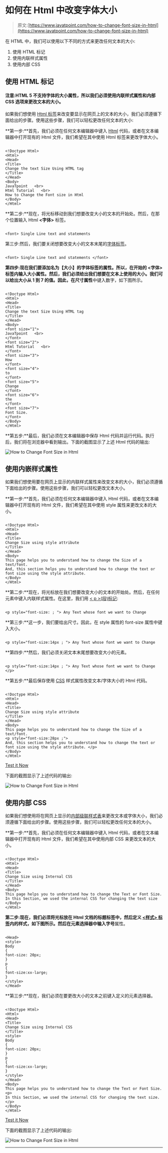 # 如何在 Html 中改变字体大小

> 原文:[https://www.javatpoint.com/how-to-change-font-size-in-html](https://www.javatpoint.com/how-to-change-font-size-in-html)

在 HTML 中，我们可以使用以下不同的方式来更改任何文本的大小:

1.  使用 HTML 标记
2.  使用内联样式属性
3.  使用内部 CSS

## 使用 HTML 标记

#### 注意:HTML 5 不支持字体的大小属性，所以我们必须使用内联样式属性和内部 CSS 选项来更改文本的大小。

如果我们想使用 [Html 标签](https://www.javatpoint.com/html-tags-list)来改变要显示在网页上的文本的大小，我们必须遵循下面给出的步骤。使用这些步骤，我们可以轻松更改任何文本的大小:

**第一步:**首先，我们必须在任何文本编辑器中键入 [Html](https://www.javatpoint.com/html-tutorial) 代码，或者在文本编辑器中打开现有的 Html 文件，我们希望在其中使用 Html 标签来更改字体大小。

```

<!Doctype Html>
<Html>   
<Head>    
<Title>   
Change the text Size Using HTML tag
</Title>
</Head>
<Body> 
JavaTpoint   <br>
Html Tutorial   <br>
How to Change the Font size in Html
</Body>
</Html>

```

**第二步:**现在，将光标移动到我们想要改变大小的文本的开始处。然后，在那个位置输入 Html **<字体>** 标签。

```

<font> Single Line text and statements

```

第三步:然后，我们要关闭想要改变大小的文本末尾的[字体标签](https://www.javatpoint.com/html-font-tag)。

```

<font> Single Line text and statements </font>

```

**第四步:**现在我们要添加名为**【大小】**的字体标签的属性。所以，在开始的 **<字体>** 标签内输入大小属性。然后，我们必须给出我们想要在文本上使用的大小。我们可以给出大小从 1 到 7 的值。因此，在**尺寸属性**中键入数字，如下图所示。

```

<!Doctype Html>
<Html>   
<Head>    
<Title>   
Change the text Size Using HTML tag
</Title>
</Head>
<Body> 
<font size="1">
JavaTpoint   <br>  
</font>
<font size="2">
Html Tutorial   <br>
</font>
<font size="3">
How  
</font>
<font size="4">
to  
</font>
<font size="5">
Change  
</font>
<font size="6">
the 
</font>
<font size="7">
Font Size. 
</font> 
</Body>
</Html>

```

**第五步:**最后，我们必须在文本编辑器中保存 Html 代码并运行代码。执行后，我们将在浏览器中看到输出。下面的截图显示了上述 Html 代码的输出:

![How to Change Font Size in Html](img/58fa5646249c426e9bedf1cf2fb45fa5.png)

## 使用内嵌样式属性

如果我们想使用要在网页上显示的内联样式属性来改变文本的大小，我们必须遵循下面给出的步骤。使用这些步骤，我们可以轻松更改文本大小。

**第一步:**首先，我们必须在任何文本编辑器中键入 Html 代码，或者在文本编辑器中打开现有的 Html 文件，我们希望在其中使用 style 属性来更改文本的大小。

```

<!Doctype Html>
<Html>   
<Head>    
<Title>   
Change Size using style attribute
</Title>
</Head>
<Body> 
This page helps you to understand how to change the Size of a text/font.
And, this section helps you to understand how to change the text or font size using the style attribute.
</Body>
</Html>

```

**第二步:**现在，将光标放在我们想要改变大小的文本的开始处。然后，在任何元素中键入内联样式属性。在这里，我们用 [< p >(段)标记](https://www.javatpoint.com/html-paragraph):

```

<p style="font-size: ; "> Any Text whose font we want to Change

```

**第三步:**这一步，我们要给出尺寸。因此，在 style 属性的 font-size 属性中键入大小。

```

<p style="font-size:14px ; "> Any Text whose font we want to Change

```

**第四步:**然后，我们必须关闭文本末尾想要改变大小的元素。

```

<p style="font-size:14px ; "> Any Text whose font we want to Change </p>

```

**第五步:**最后保存使用 [CSS](https://www.javatpoint.com/css-tutorial) 样式属性改变文本/字体大小的 Html 代码。

```

<!Doctype Html>
<Html>   
<Head>    
<Title>   
Change Size using style attribute
</Title>
</Head>
<Body> 
This page helps you to understand how to change the Size of a text/font.
<p style="font-size:28px ;">
And, this section helps you to understand how to change the text or font size using the style attribute. </p>
</Body>
</Html>

```

[Test it Now](https://www.javatpoint.com/oprweb/test.jsp?filename=how-to-change-font-size-in-html)

下面的截图显示了上述代码的输出:

![How to Change Font Size in Html](img/f0866f407b74605aa1e7c47387adc5c8.png)

## 使用内部 CSS

如果我们想使用将在网页上显示的[内部级联样式表](https://www.javatpoint.com/internal-css)来更改文本或字体大小，我们必须遵循下面给出的步骤。使用这些步骤，我们可以轻松更改任何文本的大小。

**第一步:**首先，我们必须在任何文本编辑器中键入 Html 代码，或者在文本编辑器中打开现有的 Html 文件，我们希望在其中使用内部 CSS 来更改文本的大小。

```

<!Doctype Html>
<Html>   
<Head>    
<Title>   
Change Size using Internal CSS
</Title>
</Head>
<Body> 
This page helps you to understand how to change the Text or Font Size.
In this Section, we used the internal CSS for changing the text size 
</Body>
</Html>

```

**第二步:**现在，我们必须将光标放在 Html 文档的标题标签中，然后定义 [**<样式>** 标签](https://www.javatpoint.com/html-style)内的样式，如下图所示。然后在元素选择器中输入**字号**属性。

```

<Head>
<style>
Body
{
font-size: 20px;
}
p
{
font-size:xx-large;
}
</style>
</Head>

```

**第三步:**现在，我们必须在要更改大小的文本之前键入定义的元素选择器。

```

<!Doctype Html>
<Html>   
<Head>    
<Title>   
Change Size using Internal CSS
</Title>
<style>
Body
{
font-size: 20px;
}
p
{
font-size:xx-large;
}
</style>
</Head>
<Body> 
This page helps you to understand how to change the Text or Font Size.
<p>
In this Section, we used the internal CSS for changing the text size. </p>
</Body>
</Html>

```

[Test it Now](https://www.javatpoint.com/oprweb/test.jsp?filename=how-to-change-font-size-in-html2)

下面的截图显示了上述代码的输出:

![How to Change Font Size in Html](img/bb3991e291a34f685bee5f342eb7cc64.png)

* * *